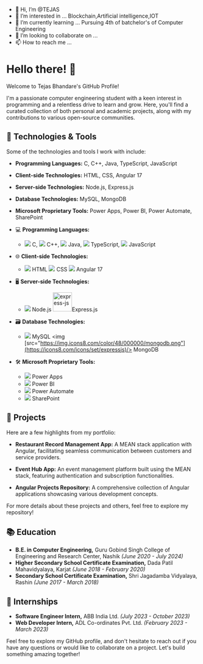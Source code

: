 - 👋 Hi, I’m @TEJAS
- 👀 I’m interested in ...
Blockchain,Artificial intelligence,IOT
- 🌱 I’m currently learning ...
Pursuing 4th of batchelor's of Computer Engineering
- 💞️ I’m looking to collaborate on ...
- 📫 How to reach me ...

# Hello there! 👋

Welcome to Tejas Bhandare's GitHub Profile!

I'm a passionate computer engineering student with a keen interest in programming and a relentless drive to learn and grow. Here, you'll find a curated collection of both personal and academic projects, along with my contributions to various open-source communities.

## 🔧 Technologies & Tools

Some of the technologies and tools I work with include:

- **Programming Languages:** C, C++, Java, TypeScript, JavaScript
- **Client-side Technologies:** HTML, CSS, Angular 17
- **Server-side Technologies:** Node.js, Express.js
- **Database Technologies:** MySQL, MongoDB
- **Microsoft Proprietary Tools:** Power Apps, Power BI, Power Automate, SharePoint
- 💻 **Programming Languages:** 
  - <img src="https://img.icons8.com/color/48/000000/c-programming.png"/> C, <img src="https://img.icons8.com/color/48/000000/c-plus-plus-logo.png"/> C++, <img src="https://img.icons8.com/color/48/000000/java-coffee-cup-logo.png"/> Java, <img src="https://img.icons8.com/color/48/000000/typescript.png"/> TypeScript, <img src="https://img.icons8.com/color/48/000000/javascript.png"/> JavaScript

- 🌐 **Client-side Technologies:** 
  - <img src="https://img.icons8.com/color/48/000000/html-5.png"/> HTML <img src="https://img.icons8.com/color/48/000000/css3.png"/> CSS <img src="https://img.icons8.com/color/48/000000/angularjs.png"/> Angular 17

- 🖥️ **Server-side Technologies:** 
  - <img src="https://img.icons8.com/color/48/000000/nodejs.png"/> Node.js <img width="50" height="50" src="https://img.icons8.com/ios/50/express-js.png" alt="express-js"/>Express.js

- 🗃️ **Database Technologies:** 
  - <img src="https://img.icons8.com/color/48/000000/mysql.png"/> MySQL <img [src="https://img.icons8.com/color/48/000000/mongodb.png"](https://icons8.com/icons/set/expressjs)/> MongoDB

- 🛠️ **Microsoft Proprietary Tools:** 
  - <img src="https://img.icons8.com/color/48/000000/powerapps.png"/> Power Apps
  - <img src="https://img.icons8.com/color/48/000000/power-bi.png"/> Power BI
  - <img src="https://img.icons8.com/color/48/000000/power-automate.png"/> Power Automate
  - <img src="https://img.icons8.com/color/48/000000/sharepoint.png"/> SharePoint

## 🚀 Projects

Here are a few highlights from my portfolio:

- **Restaurant Record Management App:** A MEAN stack application with Angular, facilitating seamless communication between customers and service providers.
  
- **Event Hub App:** An event management platform built using the MEAN stack, featuring authentication and subscription functionalities.

- **Angular Projects Repository:** A comprehensive collection of Angular applications showcasing various development concepts.

For more details about these projects and others, feel free to explore my repository!

## 📚 Education

- **B.E. in Computer Engineering,** Guru Gobind Singh College of Engineering and Research Center, Nashik *(June 2020 - July 2024)*
- **Higher Secondary School Certificate Examination,** Dada Patil Mahavidyalaya, Karjat *(June 2018 - February 2020)*
- **Secondary School Certificate Examination,** Shri Jagadamba Vidyalaya, Rashin *(June 2017 - March 2018)*

## 💼 Internships

- **Software Engineer Intern,** ABB India Ltd. *(July 2023 - October 2023)*
- **Web Developer Intern,** ADL Co-ordinates Pvt. Ltd. *(February 2023 - March 2023)*

Feel free to explore my GitHub profile, and don't hesitate to reach out if you have any questions or would like to collaborate on a project. Let's build something amazing together!
<!---
PhoenixTEJAS/PhoenixTEJAS is a ✨ special ✨ repository because its `README.md` (this file) appears on your GitHub profile.
You can click the Preview link to take a look at your changes.
--->

